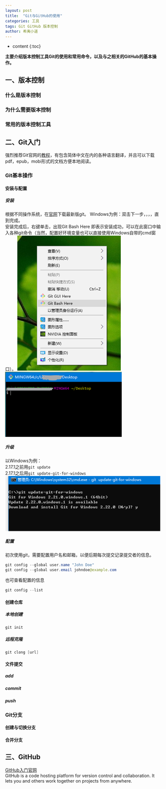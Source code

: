 ```yaml
---
layout: post
title:  "Git与GitHub的使用"
categories: 工具
tags: Git GitHub 版本控制
author: 希夷小道
---
```


* content
{:toc}

**主要介绍版本控制工具Git的使用和常用命令，以及与之相关的GitHub的基本操作。**



## 一、版本控制
### 什么是版本控制
### 为什么需要版本控制
### 常用的版本控制工具

## 二、Git入门
强烈推荐Git官网的[教程](https://git-scm.com/book/zh/v2/)，有包含简体中文在内的各种语言翻译，并且可以下载pdf，epub，mobi形式的文档方便本地阅读。
### Git基本操作
#### 安装与配置
##### 安装
根据不同操作系统，在[官网](https://git-scm.com/downloads)下载最新版git。   Windows为例：双击下一步，，，，直到完成。  
安装完成后，右键单击，出现Git Bash Here 即表示安装成功，可以在此窗口中输入各种git命令（当然，配置好环境变量也可以直接使用Windows自带的cmd窗口）。
![右键弹出git命令输入](.2019-06-20-Git与GitHub使用_images/babba2af.png )
![git bash命令窗口](.2019-06-20-Git与GitHub使用_images/69fa9e15.png)
##### 升级
以Windows为例：  
2.17.1之前用`git update`  
2.17.1之后用`git update-git-for-windows`  
![git升级](.2019-06-20-Git与GitHub使用_images/7647a4a2.png)
##### 配置
初次使用git，需要配置用户名和邮箱，以便后期每次提交记录提交者的信息。
```java
git config --global user.name "John Doe"
git config --global user.email johndoe@example.com
```
也可查看配置的信息
```java
git config --list
```

#### 创建仓库
##### 本地创建
```java
git init
```

##### 远程克隆
```java
git clong [url]
```
#### 文件提交
##### add
##### commit
##### push

### Git分支
#### 创建与切换分支
#### 合并分支

## 三、GitHub
[GitHub入门官网](https://guides.github.com/activities/hello-world/)  
GitHub is a code hosting platform for version control and collaboration. It lets you and others work together on projects from anywhere.




[https://git-scm.com/book/zh/v2/]: https://git-scm.com/book/zh/v2/